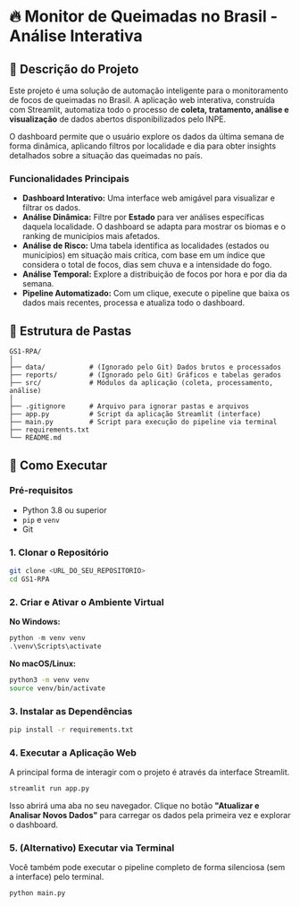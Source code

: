 # 🔥 Monitor de Queimadas no Brasil - Análise Interativa

## 📝 Descrição do Projeto

Este projeto é uma solução de automação inteligente para o monitoramento de focos de queimadas no Brasil. A aplicação web interativa, construída com Streamlit, automatiza todo o processo de **coleta, tratamento, análise e visualização** de dados abertos disponibilizados pelo INPE.

O dashboard permite que o usuário explore os dados da última semana de forma dinâmica, aplicando filtros por localidade e dia para obter insights detalhados sobre a situação das queimadas no país.

### Funcionalidades Principais

-   **Dashboard Interativo:** Uma interface web amigável para visualizar e filtrar os dados.
-   **Análise Dinâmica:** Filtre por **Estado** para ver análises específicas daquela localidade. O dashboard se adapta para mostrar os biomas e o ranking de municípios mais afetados.
-   **Análise de Risco:** Uma tabela identifica as localidades (estados ou municípios) em situação mais crítica, com base em um índice que considera o total de focos, dias sem chuva e a intensidade do fogo.
-   **Análise Temporal:** Explore a distribuição de focos por hora e por dia da semana.
-   **Pipeline Automatizado:** Com um clique, execute o pipeline que baixa os dados mais recentes, processa e atualiza todo o dashboard.

## 📁 Estrutura de Pastas

```
GS1-RPA/
│
├── data/           # (Ignorado pelo Git) Dados brutos e processados
├── reports/        # (Ignorado pelo Git) Gráficos e tabelas gerados
├── src/            # Módulos da aplicação (coleta, processamento, análise)
│
├── .gitignore      # Arquivo para ignorar pastas e arquivos
├── app.py          # Script da aplicação Streamlit (interface)
├── main.py         # Script para execução do pipeline via terminal
├── requirements.txt
└── README.md
```

## 🚀 Como Executar

### Pré-requisitos

-   Python 3.8 ou superior
-   `pip` e `venv`
-   Git

### 1. Clonar o Repositório

```bash
git clone <URL_DO_SEU_REPOSITORIO>
cd GS1-RPA
```

### 2. Criar e Ativar o Ambiente Virtual

**No Windows:**
```powershell
python -m venv venv
.\venv\Scripts\activate
```

**No macOS/Linux:**
```bash
python3 -m venv venv
source venv/bin/activate
```

### 3. Instalar as Dependências

```bash
pip install -r requirements.txt
```

### 4. Executar a Aplicação Web

A principal forma de interagir com o projeto é através da interface Streamlit.

```bash
streamlit run app.py
```

Isso abrirá uma aba no seu navegador. Clique no botão **"Atualizar e Analisar Novos Dados"** para carregar os dados pela primeira vez e explorar o dashboard.

### 5. (Alternativo) Executar via Terminal

Você também pode executar o pipeline completo de forma silenciosa (sem a interface) pelo terminal.

```bash
python main.py
```
